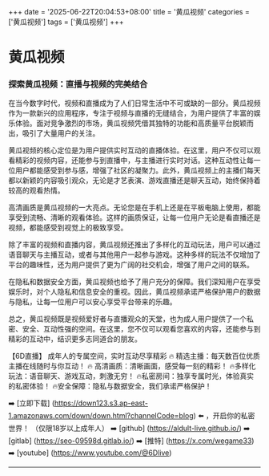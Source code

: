 +++
date = '2025-06-22T20:04:53+08:00'
title = '黄瓜视频'
categories = ['黄瓜视频']
tags = ['黄瓜视频']
+++

# 黄瓜视频

### 探索黄瓜视频：直播与视频的完美结合

在当今数字时代，视频和直播成为了人们日常生活中不可或缺的一部分。黄瓜视频作为一款新兴的应用程序，专注于视频与直播的无缝结合，为用户提供了丰富的娱乐体验。面对竞争激烈的市场，黄瓜视频凭借其独特的功能和高质量平台脱颖而出，吸引了大量用户的关注。

黄瓜视频的核心定位是为用户提供实时互动的直播体验。在这里，用户不仅可以观看精彩的视频内容，还能参与到直播中，与主播进行实时对话。这种互动性让每一位用户都能感受到参与感，增强了社区的凝聚力。此外，黄瓜视频上的主播们每天都以新颖的内容吸引观众，无论是才艺表演、游戏直播还是聊天互动，始终保持着较高的观看热情。

高清画质是黄瓜视频的一大亮点。无论您是在手机上还是在平板电脑上使用，都能享受到流畅、清晰的观看体验。这样的画质保证，让每一位用户无论是看直播还是视频，都能感受到视觉上的极致享受。

除了丰富的视频和直播内容，黄瓜视频还推出了多样化的互动玩法，用户可以通过语音聊天与主播互动，或者与其他用户一起参与游戏。这种多样的玩法不仅增加了平台的趣味性，还为用户提供了更为广阔的社交机会，增强了用户之间的联系。

在隐私和数据安全方面，黄瓜视频也给予了用户充分的保障。我们深知用户在享受娱乐时，对个人隐私和信息安全的重视。因此，黄瓜视频承诺严格保护用户的数据与隐私，让每一位用户可以安心享受平台带来的乐趣。

总之，黄瓜视频既是视频爱好者与直播观众的天堂，也为成人用户提供了一个私密、安全、互动性强的空间。在这里，您不仅可以观看您喜欢的内容，还能参与到精彩的互动中，结识更多志同道合的朋友。

【6D直播】
成年人的专属空间，实时互动尽享精彩
🔥 精选主播：每天数百位优质主播在线随时与你互动！
🔥 高清画质：清晰画面，感受每一刻的精彩！
🔥多样化玩法：语音聊天、游戏互动，刺激无穷！
🔥私密房间：独享专属时光，体验真实的私密体验！
🔥安全保障：隐私与数据安全，我们承诺严格保护！

➡️ [立即下载] (https://down123.s3.ap-east-1.amazonaws.com/down/down.html?channelCode=blog) ⬅️ ，开启你的私密世界！
（仅限18岁以上成年人）
➡️ [github] (https://aldult-live.github.io/)
➡️ [gitlab] (https://seo-09598d.gitlab.io/)
➡️ [推特] (https://x.com/wegame33)
➡️ [youtube] (https://www.youtube.com/@6Dlive)

---
